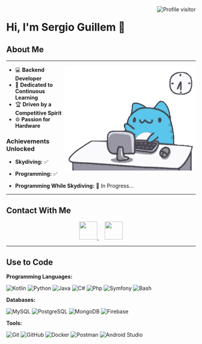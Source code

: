 <a href="https://komarev.com/ghpvc/?username=SergioGC1">
  <img align="right" src="https://komarev.com/ghpvc/?username=SergioGC1&label=Visitors&color=0e75b6&style=flat" alt="Profile visitor" />
</a>

# Hi, I'm Sergio Guillem :wave:

## About Me

---

<img align="right" width=350 src="utils/gato.gif">

- :computer: **Backend Developer**
- :brain: **Dedicated to Continuous Learning**
- :trophy: **Driven by a Competitive Spirit**
- :gear: **Passion for Hardware**

### Achievements Unlocked

- **Skydiving:** :white_check_mark:

- **Programming:** :white_check_mark:

- **Programming While Skydiving:** 🚧 In Progress...

---

## Contact With Me

<div align="center">
  <a href="https://www.linkedin.com/in/sergiogc1" target="blank" rel="noreferrer"> <img src="https://raw.githubusercontent.com/danielcranney/readme-generator/main/public/icons/socials/linkedin.svg" width="48" height="48" /> </a>
  &nbsp; &nbsp;
  <a href="http://www.instagram.com/serlliogc" target="blank" rel="noreferrer"> <img src="https://raw.githubusercontent.com/danielcranney/readme-generator/main/public/icons/socials/instagram.svg" width="48" height="48" /> </a>
</div>

---

## Use to Code

**Programming Languages:**

![Kotlin](https://img.shields.io/badge/Kotlin-0095D5?style=for-the-badge&logo=kotlin&logoColor=white)
![Python](https://img.shields.io/badge/Python-3776AB?style=for-the-badge&logo=python&logoColor=white)
![Java](https://img.shields.io/badge/java-%23ED8B00.svg?style=for-the-badge&logo=openjdk&logoColor=white)
![C#](https://img.shields.io/badge/C%23-239120?style=for-the-badge&logo=csharp&logoColor=white)
![Php](https://img.shields.io/badge/PHP-777BB4?style=for-the-badge&logo=php&logoColor=white)
![Symfony](https://img.shields.io/badge/Symfony-000000?style=for-the-badge&logo=symfony&logoColor=white)
![Bash](https://img.shields.io/badge/Bash-4EAA25?style=for-the-badge&logo=gnu-bash&logoColor=white)

**Databases:**

![MySQL](https://img.shields.io/badge/MySQL-005C84?style=for-the-badge&logo=mysql&logoColor=white)
![PostgreSQL](https://img.shields.io/badge/PostgreSQL-316192?style=for-the-badge&logo=postgresql&logoColor=white)
![MongoDB](https://img.shields.io/badge/MongoDB-4EA94B?style=for-the-badge&logo=mongodb&logoColor=white)
![Firebase](https://img.shields.io/badge/firebase-ffca28?style=for-the-badge&logo=firebase&logoColor=black)

**Tools:**

![Git](https://img.shields.io/badge/Git-F05032?style=for-the-badge&logo=git&logoColor=white)
![GitHub](https://img.shields.io/badge/GitHub-181717?style=for-the-badge&logo=github&logoColor=white)
![Docker](https://img.shields.io/badge/Docker-2496ED?style=for-the-badge&logo=docker&logoColor=white)
![Postman](https://img.shields.io/badge/Postman-FF6C37?style=for-the-badge&logo=Postman&logoColor=white)
![Android Studio](https://img.shields.io/badge/Android%20Studio-3DDC84?style=for-the-badge&logo=android-studio&logoColor=white)
